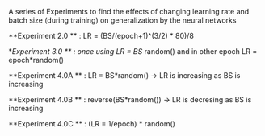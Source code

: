 A series of Experiments to find the effects of changing learning rate and batch size (during training) on generalization by the neural networks


**Experiment 2.0 ** : LR = (BS/(epoch+1)^(3/2) * 80)/8


**Experiment 3.0 ** : once using LR = BS* random() and in other epoch LR = epoch*random()


**Experiment 4.0A ** : LR = BS*random()    -> LR is increasing as BS is increasing

**Experiment 4.0B ** : reverse(BS*random())   -> LR is decresing as BS is increasing

**Experiment 4.0C ** : (LR = 1/epoch) * random()
